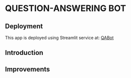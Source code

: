 # QUESTION-ANSWERING BOT

## Deployment
This app is deployed using Streamlit service at: [QABot](https://)

## Introduction

## Improvements